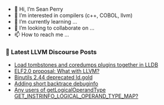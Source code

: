 - 👋 Hi, I’m Sean Perry
- 👀 I’m interested in compilers (c++, COBOL, llvm)
- 🌱 I’m currently learning ...
- 💞️ I’m looking to collaborate on ...
- 📫 How to reach me ...

<!---
s66perry/s66perry is a ✨ special ✨ repository because its `README.md` (this file) appears on your GitHub profile.
You can click the Preview link to take a look at your changes.
--->
### 📕 Latest LLVM Discourse Posts

<!-- DISCOURSE-LLVM:START -->
- [Load tombstones and coredumps plugins together in LLDB](https://discourse.llvm.org/t/load-tombstones-and-coredumps-plugins-together-in-lldb/84190?page=2#post_22)
- [ELF2.0 proposal: What with LLVM?](https://discourse.llvm.org/t/elf2-0-proposal-what-with-llvm/84454#post_1)
- [Binutils 2.44 deprecated ld.gold](https://discourse.llvm.org/t/binutils-2-44-deprecated-ld-gold/84444#post_5)
- [Adding short backtrace debuginfo](https://discourse.llvm.org/t/adding-short-backtrace-debuginfo/84187#post_13)
- [Any users of getLogicalOperandType GET_INSTRINFO_LOGICAL_OPERAND_TYPE_MAP?](https://discourse.llvm.org/t/any-users-of-getlogicaloperandtype-get-instrinfo-logical-operand-type-map/84442#post_4)
<!-- DISCOURSE-LLVM:END -->
